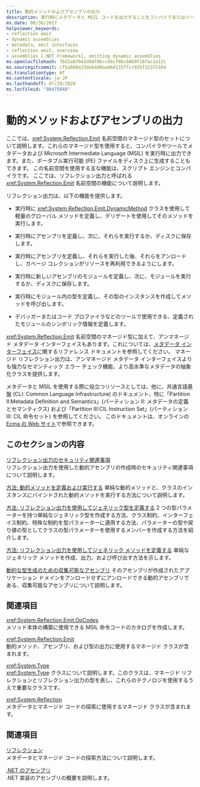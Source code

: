 ```yaml
---
title: 動的メソッドおよびアセンブリの出力
description: 実行時にメタデータと MSIL コードを出力することをコンパイラまたはツールに許可する System.Reflection.Emit 名前空間を使用し、動的なメソッドとアセンブリを出力します。
ms.date: 08/30/2017
helpviewer_keywords:
- reflection emit
- dynamic assemblies
- metadata, emit interfaces
- reflection emit, overview
- assemblies [.NET Framework], emitting dynamic assemblies
ms.openlocfilehash: 76d2a83943d9df06cc66cf86c6869f18fac2a12c
ms.sourcegitcommit: cf5a800a33de64d0aad6d115ffcc935f32375164
ms.translationtype: HT
ms.contentlocale: ja-JP
ms.lasthandoff: 07/20/2020
ms.locfileid: "86475048"
---
```

# <a name="emitting-dynamic-methods-and-assemblies"></a>動的メソッドおよびアセンブリの出力

ここでは、<xref:System.Reflection.Emit> 名前空間のマネージド型のセットについて説明します。これらのマネージド型を使用すると、コンパイラやツールでメタデータおよび Microsoft Intermediate Language (MSIL) を実行時に出力できます。また、ポータブル実行可能 (PE) ファイルをディスク上に生成することもできます。 この名前空間を使用する主な機能は、スクリプト エンジンとコンパイラです。 ここでは、リフレクション出力と呼ばれる <xref:System.Reflection.Emit> 名前空間の機能について説明します。  
  
リフレクション出力は、以下の機能を提供します。  
  
- 実行時に <xref:System.Reflection.Emit.DynamicMethod> クラスを使用して軽量のグローバル メソッドを定義し、デリゲートを使用してそのメソッドを実行します。  
  
- 実行時にアセンブリを定義し、次に、それらを実行するか、ディスクに保存します。  
  
- 実行時にアセンブリを定義し、それらを実行した後、それらをアンロードし、ガベージ コレクションがリソースを再利用できるようにします。  
  
- 実行時に新しいアセンブリのモジュールを定義し、次に、モジュールを実行するか、ディスクに保存します。  
  
- 実行時にモジュール内の型を定義し、その型のインスタンスを作成してメソッドを呼び出します。  
  
- デバッガーまたはコード プロファイラなどのツールで使用できる、定義されたモジュールのシンボリック情報を定義します。  
  
<xref:System.Reflection.Emit> 名前空間のマネージド型に加えて、アンマネージド メタデータ インターフェイスもあります。これについては、[メタデータ インターフェイス](../unmanaged-api/metadata/metadata-interfaces.md)に関するリファレンス ドキュメントを参照してください。 マネージド リフレクション出力は、アンマネージド メタデータ インターフェイスよりも強力なセマンティック エラー チェック機能、より高水準なメタデータの抽象化クラスを提供します。  
  
メタデータと MSIL を使用する際に役立つリソースとしては、他に、共通言語基盤 (CLI: Common Language Infrastructure) のドキュメント、特に「Partition II:Metadata Definition and Semantics」(パーティション II: メタデータの定義とセマンティクス) および「Partition III:CIL Instruction Set」(パーティション III: CIL 命令セット) を参照してください。 このドキュメントは、オンラインの [Ecma の Web サイト](https://www.ecma-international.org/publications/standards/Ecma-335.htm)で参照できます。  
  
## <a name="in-this-section"></a>このセクションの内容
  
[リフレクション出力のセキュリティ関連事項](security-issues-in-reflection-emit.md)  
リフレクション出力を使用した動的アセンブリの作成時のセキュリティ関連事項について説明します。  

[方法: 動的メソッドを定義および実行する](how-to-define-and-execute-dynamic-methods.md) 単純な動的メソッドと、クラスのインスタンスにバインドされた動的メソッドを実行する方法について説明します。

[方法: リフレクション出力を使用してジェネリック型を定義する](how-to-define-a-generic-type-with-reflection-emit.md) 2 つの型パラメーターを持つ単純なジェネリック型を作成する方法、クラス制約、インターフェイス制約、特殊な制約を型パラメーターに適用する方法、パラメーターの型や戻り値の型としてクラスの型パラメーターを使用するメンバーを作成する方法を紹介します。

[方法: リフレクション出力を使用してジェネリック メソッドを定義する](how-to-define-a-generic-method-with-reflection-emit.md) 単純なジェネリック メソッドを作成、出力、および呼び出す方法を示します。

[動的な型生成のための収集可能なアセンブリ](collectible-assemblies.md) そのアセンブリが作成されたアプリケーション ドメインをアンロードせずにアンロードできる動的アセンブリである、収集可能なアセンブリについて説明します。
  
## <a name="reference"></a>関連項目  

<xref:System.Reflection.Emit.OpCodes>  
メソッド本体の構築に使用できる MSIL 命令コードのカタログを作成します。  
  
<xref:System.Reflection.Emit>  
動的メソッド、アセンブリ、および型の出力に使用するマネージド クラスが含まれます。  
  
<xref:System.Type>  
<xref:System.Type> クラスについて説明します。このクラスは、マネージド リフレクションとリフレクション出力の型を表し、これらのテクノロジを使用するうえで重要なクラスです。  
  
<xref:System.Reflection>  
メタデータとマネージド コードの探索に使用するマネージド クラスが含まれます。  
  
## <a name="related-sections"></a>関連項目  

[リフレクション](reflection.md)  
メタデータとマネージド コードの探索方法について説明します。  
  
[.NET のアセンブリ](../../standard/assembly/index.md)  
.NET 実装のアセンブリの概要を説明します。

